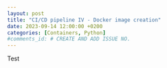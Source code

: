 ```yaml
---
layout: post
title: "CI/CD pipeline IV - Docker image creation"
date: 2023-09-14 12:00:00 +0200
categories: [Containers, Python]
#comments_id: # CREATE AND ADD ISSUE NO.
---
```


Test
